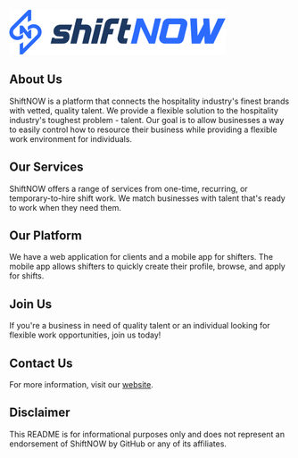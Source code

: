 ![ShiftNOW Logo](https://raw.githubusercontent.com/ShiftNOW/.github/6e9d910ec9c1ba838862b15cae60c63ef57c0106/shiftnow.svg)

## About Us

ShiftNOW is a platform that connects the hospitality industry's finest brands with vetted, quality talent. We provide a flexible solution to the hospitality industry's toughest problem - talent. Our goal is to allow businesses a way to easily control how to resource their business while providing a flexible work environment for individuals.

## Our Services

ShiftNOW offers a range of services from one-time, recurring, or temporary-to-hire shift work. We match businesses with talent that's ready to work when they need them.

## Our Platform

We have a web application for clients and a mobile app for shifters. The mobile app allows shifters to quickly create their profile, browse, and apply for shifts.

## Join Us

If you're a business in need of quality talent or an individual looking for flexible work opportunities, join us today!

## Contact Us

For more information, visit our [website](https://www.shiftnow.com/).

## Disclaimer

This README is for informational purposes only and does not represent an endorsement of ShiftNOW by GitHub or any of its affiliates.
